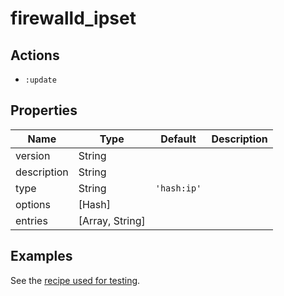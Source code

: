 # firewalld_ipset

## Actions

- `:update`

## Properties

| Name        | Type            | Default     | Description                             |
| ------      | ------          | --------    | --------------------------------------- |
| version     | String          |             |                                         |
| description | String          |             |                                         |
| type        | String          | `'hash:ip'` |                                         |
| options     | [Hash]          |             |                                         |
| entries     | [Array, String] |             |                                         |

## Examples

See the [recipe used for testing](../../test/fixtures/cookbooks/firewalld-test/recipes/default.rb).
